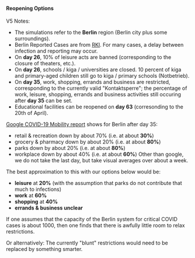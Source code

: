 #### Reopening Options

V5 Notes:

- The simulations refer to the **Berlin** region (Berlin city plus some surroundings).
- Berlin Reported Cases are from [RKI](https://npgeo-corona-npgeo-de.hub.arcgis.com/datasets/dd4580c810204019a7b8eb3e0b329dd6_0). For many cases, a delay between infection and reporting may occur.
- On **day 26**, 10% of leisure acts are banned (corresponding to the closure of theaters, etc.).
- On **day 26**, schools / kiga / universities are closed. 10 percent of kiga and primary-aged children still go to kiga / primary schools (Notbetrieb).
- On **day 35**, work, shopping, errands and business are restricted, corresponding to the currently valid "Kontaktsperre"; the percentage of work, leisure, shopping, errands and business activities still occuring after **day 35** can be set.
- Educational facilities can be reopened on **day 63** (corresonding to the 20th of April).

[Google COVID-19 Mobility report](google.com/covid19/mobility) shows for Berlin after day 35:

- retail & recreation down by about 70% (i.e. at about **30%**)
- grocery & pharmacy down by about 20% (i.e. at about **80%**)
- parks down by about 20% (i.e. at about **80%**)
- workplace down by about 40% (i.e. at about **60%**)
  Other than google, we do not take the last day, but take visual averages over about a week.

The best approximation to this with our options below would be:

- **leisure** at **20%** (with the assumption that parks do not contribute that much to infections)
- **work** at **60%**
- **shopping** at **40%**
- **errands & business unclear**

If one assumes that the capacity of the Berlin system for critical COVID cases is about 1000, then one finds that there is awfully little room to relax restrictions.

Or alternatively: The currently "blunt" restrictions would need to be replaced by something smarter.
